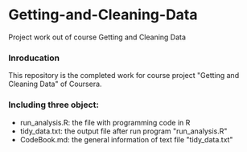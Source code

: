 # Getting-and-Cleaning-Data
Project work out of course Getting and Cleaning Data

### Inroducation
This repository is the completed work for course project "Getting and Cleaning Data" of Coursera.

### Including three object:
- run_analysis.R: the file with programming code in R
- tidy_data.txt: the output file after run program "run_analysis.R"
- CodeBook.md: the general information of text file "tidy_data.txt"

